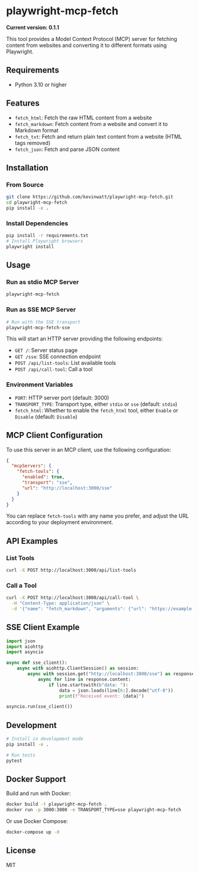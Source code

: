 # playwright-mcp-fetch

**Current version: 0.1.1**

This tool provides a Model Context Protocol (MCP) server for fetching content from websites and converting it to different formats using Playwright.

## Requirements

- Python 3.10 or higher

## Features

- `fetch_html`: Fetch the raw HTML content from a website
- `fetch_markdown`: Fetch content from a website and convert it to Markdown format
- `fetch_txt`: Fetch and return plain text content from a website (HTML tags removed)
- `fetch_json`: Fetch and parse JSON content

## Installation

### From Source

```bash
git clone https://github.com/kevinwatt/playwright-mcp-fetch.git
cd playwright-mcp-fetch
pip install -e .
```

### Install Dependencies

```bash
pip install -r requirements.txt
# Install Playwright browsers
playwright install
```

## Usage

### Run as stdio MCP Server

```bash
playwright-mcp-fetch
```

### Run as SSE MCP Server

```bash
# Run with the SSE transport
playwright-mcp-fetch-sse
```

This will start an HTTP server providing the following endpoints:

- `GET /`: Server status page
- `GET /sse`: SSE connection endpoint
- `POST /api/list-tools`: List available tools
- `POST /api/call-tool`: Call a tool

### Environment Variables

- `PORT`: HTTP server port (default: 3000)
- `TRANSPORT_TYPE`: Transport type, either `stdio` or `sse` (default: `stdio`)
- `fetch_html`: Whether to enable the `fetch_html` tool, either `Enable` or `Disable` (default: `Disable`)

## MCP Client Configuration

To use this server in an MCP client, use the following configuration:

```json
{
  "mcpServers": {
    "fetch-tools": {
      "enabled": true,
      "transport": "sse",
      "url": "http://localhost:3000/sse"
    }
  }
}
```

You can replace `fetch-tools` with any name you prefer, and adjust the URL according to your deployment environment.

## API Examples

### List Tools

```bash
curl -X POST http://localhost:3000/api/list-tools
```

### Call a Tool

```bash
curl -X POST http://localhost:3000/api/call-tool \
  -H "Content-Type: application/json" \
  -d '{"name": "fetch_markdown", "arguments": {"url": "https://example.com"}}'
```

## SSE Client Example

```python
import json
import aiohttp
import asyncio

async def sse_client():
    async with aiohttp.ClientSession() as session:
        async with session.get("http://localhost:3000/sse") as response:
            async for line in response.content:
                if line.startswith(b"data: "):
                    data = json.loads(line[6:].decode("utf-8"))
                    print(f"Received event: {data}")

asyncio.run(sse_client())
```

## Development

```bash
# Install in development mode
pip install -e .

# Run tests
pytest
```

## Docker Support

Build and run with Docker:

```bash
docker build -t playwright-mcp-fetch .
docker run -p 3000:3000 -e TRANSPORT_TYPE=sse playwright-mcp-fetch
```

Or use Docker Compose:

```bash
docker-compose up -d
```

## License

MIT
